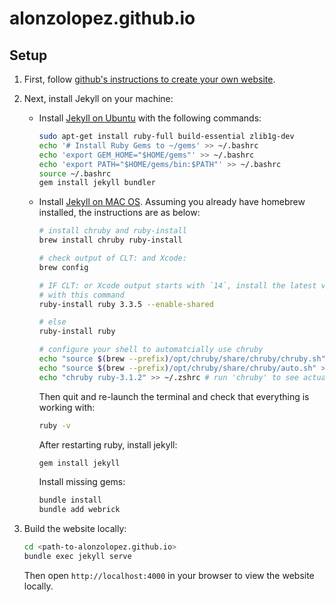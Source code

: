 # alonzolopez.github.io
## Setup
1. First, follow [github's instructions to create your own website](https://pages.github.com/).

2. Next, install Jekyll on your machine: 
   - Install [Jekyll on Ubuntu](https://jekyllrb.com/docs/installation/ubuntu/) with the following commands:
        ```bash
        sudo apt-get install ruby-full build-essential zlib1g-dev
        echo '# Install Ruby Gems to ~/gems' >> ~/.bashrc
        echo 'export GEM_HOME="$HOME/gems"' >> ~/.bashrc
        echo 'export PATH="$HOME/gems/bin:$PATH"' >> ~/.bashrc
        source ~/.bashrc
        gem install jekyll bundler
        ```
    - Install [Jekyll on MAC OS](https://jekyllrb.com/docs/installation/macos/). Assuming you already have homebrew installed, the instructions are as below:
        ```bash
        # install chruby and ruby-install
        brew install chruby ruby-install

        # check output of CLT: and Xcode:
        brew config

        # IF CLT: or Xcode output starts with `14`, install the latest version of ruby
        # with this command
        ruby-install ruby 3.3.5 --enable-shared 

        # else
        ruby-install ruby

        # configure your shell to automatcially use chruby
        echo "source $(brew --prefix)/opt/chruby/share/chruby/chruby.sh" >> ~/.zshrc
        echo "source $(brew --prefix)/opt/chruby/share/chruby/auto.sh" >> ~/.zshrc
        echo "chruby ruby-3.1.2" >> ~/.zshrc # run 'chruby' to see actual version
        ```
        Then quit and re-launch the terminal and check that everything is working with:
        ```bash
        ruby -v
        ```

        After restarting ruby, install jekyll:
        ```bash
        gem install jekyll
        ```

        Install missing gems:
        ```bash
        bundle install
        bundle add webrick
        ```
3. Build the website locally:
    ```bash
    cd <path-to-alonzolopez.github.io>
    bundle exec jekyll serve
    ```
    
    Then open `http://localhost:4000` in your browser to view the website locally.
